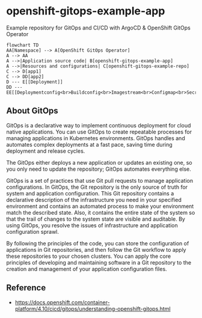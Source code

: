 # openshift-gitops-example-app
Example repository for GitOps and CI/CD with ArgoCD &amp; OpenShift GitOps Operator

```mermaid
flowchart TD
AA[Namespace] --> A[OpenShift GitOps Operator]
A --> AA
A -->|Application source code| B[openshift-gitops-example-app]
A -->|Resources and configurations| C[openshift-gitops-example-repo]
C --> D[app1]
C --> DD[app2]
D --- E[[Deployment]]
DD --- EE[[Deploymentconfig<br>Buildconfig<br>Imagestream<br>Configmap<br>Secret]]
```

## About GitOps

GitOps is a declarative way to implement continuous deployment for cloud native applications. You can use GitOps to create repeatable processes for managing applications in Kubernetes environments. GitOps handles and automates complex deployments at a fast pace, saving time during deployment and release cycles.

The GitOps either deploys a new application or updates an existing one, so you only need to update the repository; GitOps automates everything else.

GitOps is a set of practices that use Git pull requests to manage application configurations. In GitOps, the Git repository is the only source of truth for system and application configuration. This Git repository contains a declarative description of the infrastructure you need in your specified environment and contains an automated process to make your environment match the described state. Also, it contains the entire state of the system so that the trail of changes to the system state are visible and auditable. By using GitOps, you resolve the issues of infrastructure and application configuration sprawl.

By following the principles of the code, you can store the configuration of applications in Git repositories, and then follow the Git workflow to apply these repositories to your chosen clusters. You can apply the core principles of developing and maintaining software in a Git repository to the creation and management of your application configuration files.

## Reference

- https://docs.openshift.com/container-platform/4.10/cicd/gitops/understanding-openshift-gitops.html

